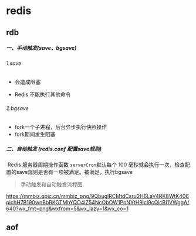 # redis
## rdb

##### **一、手动触发(save、bgsave)**

###### 1.save

- 会造成阻塞

- Redis 不能执行其他命令

###### 2.bgsave

- fork一个子进程，后台异步执行快照操作
- fork期间发生阻塞

##### 二、自动触发 (redis.conf 配置save规则)

​		Redis 服务器周期操作函数 `serverCron`默认每个 100 毫秒就会执行一次，检查配置的save规则是否有一项被满足。被满足，执行bgsave

> 手动触发和自动触发流程图

https://mmbiz.qpic.cn/mmbiz_png/9QbuglRCMtdCsru2H6LaV4RK8WtK406pichH7B190wnBbRKGTMhYQO4lZ54NcObOW1PpNYtH9icI9cQicBI1VWggA/640?wx_fmt=png&wxfrom=5&wx_lazy=1&wx_co=1



## aof



